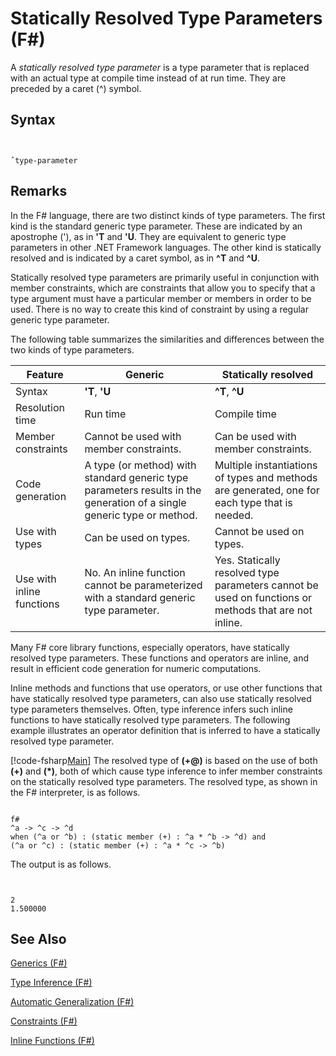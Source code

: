 # Statically Resolved Type Parameters (F#)

A *statically resolved type parameter* is a type parameter that is replaced with an actual type at compile time instead of at run time. They are preceded by a caret (^) symbol.


## Syntax


```


ˆtype-parameter

```



## Remarks
In the F# language, there are two distinct kinds of type parameters. The first kind is the standard generic type parameter. These are indicated by an apostrophe ('), as in **'T** and **'U**. They are equivalent to generic type parameters in other .NET Framework languages. The other kind is statically resolved and is indicated by a caret symbol, as in **^T** and **^U**.

Statically resolved type parameters are primarily useful in conjunction with member constraints, which are constraints that allow you to specify that a type argument must have a particular member or members in order to be used. There is no way to create this kind of constraint by using a regular generic type parameter.

The following table summarizes the similarities and differences between the two kinds of type parameters.



|Feature|Generic|Statically resolved|
|-------|-------|-------------------|
|Syntax|**'T**, **'U**|**^T**, **^U**|
|Resolution time|Run time|Compile time|
|Member constraints|Cannot be used with member constraints.|Can be used with member constraints.|
|Code generation|A type (or method) with standard generic type parameters results in the generation of a single generic type or method.|Multiple instantiations of types and methods are generated, one for each type that is needed.|
|Use with types|Can be used on types.|Cannot be used on types.|
|Use with inline functions|No. An inline function cannot be parameterized with a standard generic type parameter.|Yes. Statically resolved type parameters cannot be used on functions or methods that are not inline.|
Many F# core library functions, especially operators, have statically resolved type parameters. These functions and operators are inline, and result in efficient code generation for numeric computations.

Inline methods and functions that use operators, or use other functions that have statically resolved type parameters, can also use statically resolved type parameters themselves. Often, type inference infers such inline functions to have statically resolved type parameters. The following example illustrates an operator definition that is inferred to have a statically resolved type parameter.

[!code-fsharp[Main](snippets/fslangref3/snippet401.fs)]
    The resolved type of **(+@)** is based on the use of both **(+)** and **(&#42;)**, both of which cause type inference to infer member constraints on the statically resolved type parameters. The resolved type, as shown in the F# interpreter, is as follows.



```

f#
^a -> ^c -> ^d
when (^a or ^b) : (static member (+) : ^a * ^b -> ^d) and
(^a or ^c) : (static member (+) : ^a * ^c -> ^b)

```


The output is as follows.



```


2
1.500000

```



## See Also
[Generics &#40;F&#35;&#41;](Generics+%28FSharp%29.md)

[Type Inference &#40;F&#35;&#41;](Type+Inference+%28FSharp%29.md)

[Automatic Generalization &#40;F&#35;&#41;](Automatic+Generalization+%28FSharp%29.md)

[Constraints &#40;F&#35;&#41;](Constraints+%28FSharp%29.md)

[Inline Functions &#40;F&#35;&#41;](Inline+Functions+%28FSharp%29.md)


